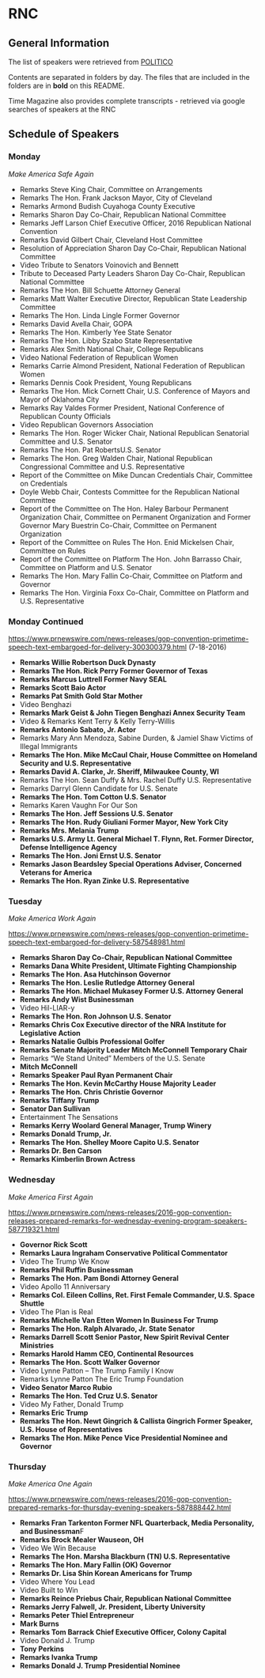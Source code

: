 # RNC

## General Information

The list of speakers were retrieved from [POLITICO](https://www.politico.com/story/2016/07/rnc-2016-schedule-of-events-and-speakers-225704) 

Contents are separated in folders by day. The files that are included in the folders are in **bold** on this README.


Time Magazine also provides complete transcripts - retrieved via google searches of speakers at the RNC

## Schedule of Speakers

### **Monday**

*Make America Safe Again*

- Remarks Steve King Chair, Committee on Arrangements
- Remarks The Hon. Frank Jackson
Mayor, City of Cleveland
- Remarks Armond Budish Cuyahoga County Executive
- Remarks Sharon Day Co-Chair, Republican National Committee
- Remarks Jeff Larson Chief Executive Officer, 2016
Republican National Convention
- Remarks David Gilbert Chair, Cleveland Host Committee
- Resolution of Appreciation Sharon Day Co-Chair, Republican National Committee
- Video Tribute to Senators Voinovich and Bennett
- Tribute to Deceased Party Leaders Sharon Day
Co-Chair, Republican National Committee
- Remarks The Hon. Bill Schuette Attorney General
- Remarks Matt Walter Executive Director, Republican State Leadership Committee
- Remarks The Hon. Linda Lingle Former Governor
- Remarks David Avella Chair, GOPA
- Remarks The Hon. Kimberly Yee State Senator
- Remarks The Hon. Libby Szabo State Representative
- Remarks Alex Smith National Chair, College Republicans
- Video National Federation of Republican Women
- Remarks Carrie Almond President, National Federation of Republican Women
- Remarks Dennis Cook President, Young Republicans
- Remarks The Hon. Mick Cornett Chair, U.S. Conference of Mayors and Mayor of Oklahoma City
- Remarks Ray Valdes Former President, National Conference of Republican County Officials
- Video Republican Governors Association
- Remarks The Hon. Roger Wicker Chair, National Republican Senatorial Committee and U.S. Senator
- Remarks The Hon. Pat RobertsU.S. Senator
- Remarks The Hon. Greg Walden Chair, National Republican Congressional Committee and U.S. Representative
- Report of the Committee on Mike Duncan Credentials Chair, Committee on Credentials
- Doyle Webb Chair, Contests Committee for the Republican National Committee
- Report of the Committee on The Hon. Haley Barbour
Permanent Organization Chair, Committee on Permanent Organization and Former Governor
Mary Buestrin Co-Chair, Committee on Permanent Organization
- Report of the Committee on Rules The Hon. Enid Mickelsen Chair, Committee on Rules
- Report of the Committee on Platform The Hon. John Barrasso Chair, Committee on Platform and U.S. Senator
- Remarks The Hon. Mary Fallin
Co-Chair, Committee on Platform and Governor
- Remarks The Hon. Virginia Foxx
Co-Chair, Committee on Platform and U.S. Representative

### **Monday Continued**

https://www.prnewswire.com/news-releases/gop-convention-primetime-speech-text-embargoed-for-delivery-300300379.html (7-18-2016)

- **Remarks Willie Robertson Duck Dynasty**
- **Remarks The Hon. Rick Perry Former Governor of Texas**
- **Remarks Marcus Luttrell Former Navy SEAL**
- **Remarks Scott Baio Actor**
- **Remarks Pat Smith Gold Star Mother**
- Video Benghazi
- **Remarks Mark Geist & John Tiegen Benghazi Annex Security Team**
- Video & Remarks Kent Terry & Kelly Terry-Willis
- **Remarks Antonio Sabato, Jr. Actor**
- Remarks Mary Ann Mendoza, Sabine Durden, & Jamiel Shaw Victims of Illegal Immigrants
- **Remarks The Hon. Mike McCaul Chair, House Committee on Homeland Security and U.S. Representative**
- **Remarks David A. Clarke, Jr. Sheriff, Milwaukee County, WI**
- Remarks The Hon. Sean Duffy & Mrs. Rachel Duffy
U.S. Representative
- Remarks Darryl Glenn Candidate for U.S. Senate
- **Remarks The Hon. Tom Cotton U.S. Senator**
- Remarks Karen Vaughn For Our Son
- **Remarks The Hon. Jeff Sessions U.S. Senator**
- **Remarks The Hon. Rudy Giuliani Former Mayor, New York City**
- **Remarks Mrs. Melania Trump**
- **Remarks U.S. Army Lt. General Michael T. Flynn, Ret. Former Director, Defense Intelligence Agency**
- **Remarks The Hon. Joni Ernst U.S. Senator**
- **Remarks Jason Beardsley Special Operations Adviser, Concerned Veterans for America**
- **Remarks The Hon. Ryan Zinke U.S. Representative**


### **Tuesday**

*Make America Work Again*

https://www.prnewswire.com/news-releases/gop-convention-primetime-speech-text-embargoed-for-delivery-587548981.html

- **Remarks Sharon Day Co-Chair, Republican National Committee**
- **Remarks Dana White President, Ultimate Fighting Championship**
- **Remarks The Hon. Asa Hutchinson Governor**
- **Remarks The Hon. Leslie Rutledge Attorney General**
- **Remarks The Hon. Michael Mukasey Former U.S. Attorney General**
- **Remarks Andy Wist Businessman**
- Video Hil-LIAR-y
- **Remarks The Hon. Ron Johnson U.S. Senator**
- **Remarks Chris Cox Executive director of the NRA Institute for Legislative Action**
- **Remarks Natalie Gulbis Professional Golfer**
- **Remarks Senate Majority Leader Mitch McConnell Temporary Chair**
- Remarks “We Stand United”
Members of the U.S. Senate 
- **Mitch McConnell**
- **Remarks Speaker Paul Ryan
Permanent Chair**
- **Remarks The Hon. Kevin McCarthy
House Majority Leader**
- **Remarks The Hon. Chris Christie
Governor**
- **Remarks Tiffany Trump**
- **Senator Dan Sullivan**
- Entertainment The Sensations
- **Remarks Kerry Woolard General Manager, Trump Winery**
- **Remarks Donald Trump, Jr.**
- **Remarks The Hon. Shelley Moore Capito
U.S. Senator**
- **Remarks Dr. Ben Carson**
- **Remarks Kimberlin Brown
Actress**


### **Wednesday**

*Make America First Again*

https://www.prnewswire.com/news-releases/2016-gop-convention-releases-prepared-remarks-for-wednesday-evening-program-speakers-587719321.html 

- **Governor Rick Scott**
- **Remarks Laura Ingraham
Conservative Political Commentator**
- Video The Trump We Know
- **Remarks Phil Ruffin Businessman**
- **Remarks The Hon. Pam Bondi Attorney General**
- Video Apollo 11 Anniversary
- **Remarks Col. Eileen Collins, Ret.
First Female Commander, U.S. Space Shuttle**
- Video The Plan is Real
- **Remarks Michelle Van Etten Women In Business For Trump**
- **Remarks The Hon. Ralph Alvarado, Jr. State Senator**
- **Remarks Darrell Scott Senior Pastor, New Spirit Revival Center Ministries**
- **Remarks Harold Hamm CEO, Continental Resources**
- **Remarks The Hon. Scott Walker Governor**
- Video Lynne Patton – The Trump Family I Know
- Remarks Lynne Patton The Eric Trump Foundation
- **Video Senator Marco Rubio**
- **Remarks The Hon. Ted Cruz U.S. Senator**
- Video My Father, Donald Trump
- **Remarks Eric Trump**
- **Remarks The Hon. Newt Gingrich & Callista Gingrich Former Speaker, U.S. House of Representatives**
- **Remarks The Hon. Mike Pence
Vice Presidential Nominee and Governor**


### **Thursday**

*Make America One Again*

https://www.prnewswire.com/news-releases/2016-gop-convention-prepared-remarks-for-thursday-evening-speakers-587888442.html

- **Remarks Fran Tarkenton Former NFL Quarterback, Media Personality, and Businessman**F
- **Remarks Brock Mealer Wauseon, OH**
- Video We Win Because
- **Remarks The Hon. Marsha Blackburn (TN)
U.S. Representative**
- **Remarks The Hon. Mary Fallin (OK)
Governor**
- **Remarks Dr. Lisa Shin
Korean Americans for Trump**
- Video Where You Lead
- Video Built to Win
- **Remarks Reince Priebus
Chair, Republican National Committee**
- **Remarks Jerry Falwell, Jr.
President, Liberty University**
- **Remarks Peter Thiel
Entrepreneur**
- **Mark Burns**
- **Remarks Tom Barrack
Chief Executive Officer, Colony Capital**
- Video Donald J. Trump
- **Tony Perkins**
- **Remarks Ivanka Trump**
- **Remarks Donald J. Trump Presidential Nominee**



